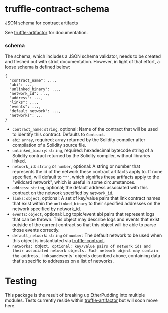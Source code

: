 # truffle-contract-schema
JSON schema for contract artifacts

See [truffle-artifactor](https://github.com/trufflesuite/truffle-artifactor) for documentation.

### schema

The schema, which includes a JSON schema validator, needs to be created and fleshed out with strict documentation. However, in light of that effort, a loose schema is defined below:

```
{
  "contract_name": ...,
  "abi": ...,
  "unlinked_binary": ...,
  "network_id": ...,
  "address": ...,
  "links": ...,
  "events": ...,
  "default_network": ...,
  "networks": ...
}
```

* `contract_name`: `string`, optional: Name of the contract that will be used to identify this contract. Defaults to `Contract`.
* `abi`: `array`, required; array returned by the Solidity compiler after compilation of a Solidity source file.
* `unlinked_binary`: `string`, required: hexadecimal bytecode string of a Solidity contract returned by the Solidity compiler, without libraries linked.
* `network_id`: `string` or `number`, optional: A string or number that represents the id of the network these contract artifacts apply to. If none specified, will default to `"*"`, which signifies these artifacts apply to the "wildcard network", which is useful in some circumstances.
* `address`: `string`, optional; the default address associated with this contract on the network specified by `network_id`.
* `links`: `object`, optional: A set of key/value pairs that link contract names that exist within the `unlinked_binary` to their specified addresses on the network specified by network_id.
* `events`: `object`, optional: Log topic/event abi pairs that represent logs that can be thrown. This object may describe logs and events that exist outside of the current contract so that this object will be able to parse those events correctly.
* `default_network`: `string` or `number`: The default network to be used when this object is instantiated via [truffle-contract](https://github.com/trufflesuite/truffle-contract).
* `networks: `object`, optional: key/value pairs of network ids and their associated network objects. Each network object may contain the `address`, `links` and `events` objects described above, containing data that's specific to addresses on a list of networks. 


# Testing

This package is the result of breaking up EtherPudding into multiple modules. Tests currently reside within [truffle-artifactor](https://github.com/trufflesuite/truffle-artifactor) but will soon move here.
